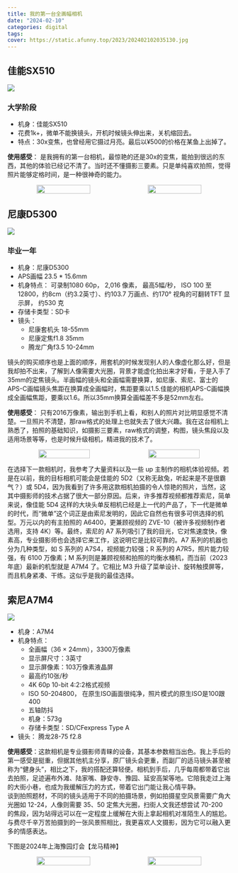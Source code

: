 ```yaml
---
title: 我的第一台全画幅相机
date: "2024-02-10"
categories: digital
tags:
cover: https://static.afunny.top/2023/202402102035130.jpg
---
```

## 佳能SX510
![](https://static.afunny.top/2023/11707476813_.pic.jpg)

### 大学阶段
- 机身：佳能SX510
- 花费1k+，微单不能换镜头，开机时候镜头伸出来，关机缩回去。
- 特点：30x变焦，也曾经用它摄过月亮。最后以¥500的价格在某鱼上出掉了。

**使用感受**：
是我拥有的第一台相机，最惊艳的还是30x的变焦，能拍到很远的东西，其他的体验已经记不清了。当时还不懂摄影三要素。只是单纯喜欢拍照，觉得照片能够定格时间，是一种很神奇的能力。
<center style="display: flex; justify-content: space-evenly;">
    <img src="https://static.afunny.top/2023/202402101725290.jpg" width="49%" style="display: inline-block; border-radius: 8px;"/>
    <img src="https://static.afunny.top/2023/202402101738622.jpg" width="49%" style="display: inline-block; border-radius: 8px;"/>
</center>

## 尼康D5300
![](https://static.afunny.top/2023/202402102146724.jpg)

### 毕业一年
- 机身：尼康D5300
- APS画幅 23.5 * 15.6mm
- 机身特点： 可录制1080 60p， 2,016 像素， 最高5幅/秒， ISO 100 至12800，约8cm（约3.2英寸）、约103.7 万画点、约170° 视角的可翻转TFT 显示屏， 约530 克
- 存储卡类型：SD卡
- 镜头：
    -  尼康套机头 18-55mm  
	-  尼康定焦f1.8 35mm  
	-  腾龙广角f3.5 10-24mm

镜头的购买顺序也是上面的顺序，用套机的时候发现别人的人像虚化那么好，但是我却拍不出来，了解到人像需要大光圈，背景才能虚化拍出来才好看，于是入手了35mm的定焦镜头。半画幅的镜头和全画幅需要换算，如尼康、索尼、富士的APS-C画幅镜头焦距在换算成全画幅时，焦距要乘以1.5.佳能的相机APS-C画幅换成全画幅焦距，要乘以1.6。所以35mm换算全画幅差不多是52mm左右。

**使用感受**：
只有2016万像素，输出到手机上看，和别人的照片对比明显感觉不清楚。一旦照片不清楚，那raw格式的处理上也就失去了很大兴趣。我在这台相机上熟悉了，拍照的基础知识，如摄影三要素，raw格式的调整，构图，镜头焦段以及适用场景等等，也是时候升级相机，精进我的技术了。

<center style="display: flex; justify-content: space-evenly;">
    <img src="https://static.afunny.top/2023/202402102035130.jpg" width="48%" style="display: inline-block; border-radius: 8px;"/>
    <img src="https://static.afunny.top/2023/202402102036436.jpg" width="48%" style="display: inline-block; border-radius: 8px;"/>
</center>


在选择下一款相机时，我参考了大量资料以及一些 up 主制作的相机体验视频。若是在以前，我的目标相机可能会是佳能的 5D2（又称无敌兔，听起来是不是很霸气？）或 5D4，因为我看到了许多用这款相机拍摄的令人惊艳的照片，当然，这其中摄影师的技术占据了很大一部分原因。后来，许多推荐视频都推荐索尼，简单来说，像佳能 5D4 这样的大块头单反相机已经是上一代的产品了，下一代是微单的时代，而“微单”这个词正是由索尼发明的，因此它自然也有很多可供选择的机型。万元以内的有主拍照的 A6400，更兼顾视频的 ZVE-10（被许多视频制作者选用，支持 4K）等。最终，索尼的 A7 系列吸引了我的目光，它对焦速度快，像素高，专业摄影师也会选择它来工作，这说明它是比较可靠的。A7 系列的机器也分为几种类型，如 S 系列的 A7S4，视频能力较强；R 系列的 A7R5，照片能力较强，有 6100 万像素；M 系列则是兼顾视频和拍照的均衡水桶机，而当前（2023 年底）最新的机型就是 A7M4 了。它相比 M3 升级了菜单设计、旋转触摸屏等，而且机身紧凑、干练。这似乎是我的最佳选择。

## 索尼A7M4
![](https://static.afunny.top/2023/101707575076_.pic.jpg)
- 机身：A7M4
- 机身特点：
    -  全画幅（36 × 24mm），3300万像素
    -  显示屏尺寸：3英寸
    -  显示屏像素：103万像素液晶屏
    -  最高约10张/秒
    -  4K 60p 10-bit 4:2:2格式视频
    -  ISO 50-204800， 在原生ISO画面很纯净，照片模式的原生ISO是100跟400
    -  五轴防抖
    -  机身：573g
    -  存储卡类型：SD/CFexpress Type A
- 镜头： 腾龙28-75 f2.8

**使用感受**：这款相机是专业摄影师青睐的设备，其基本参数相当出色。我上手后的第一感受是挺重，但据其他机主分享，原厂镜头会更重，而副厂的适马镜头甚至被称为“健身头”，相比之下，我的搭配还算轻便。相机到手后，几乎每周都带着它出去拍照，足迹遍布外滩、陆家嘴、静安寺、豫园、延安高架等地。它陪我走过上海的大街小巷，也成为我缓解压力的方式，带着它出门能让我心情平静。  
谈到拍照题材，不同的镜头适用于不同的拍摄场景，例如拍摄星空风景需要广角大光圈如 12-24，人像则需要 35、50 定焦大光圈，扫街人文我还想尝试 70-200 的焦段，因为站得远可以在一定程度上缓解在大街上拿起相机对准陌生人的尴尬。与费尽千辛万苦拍摄到的一张风景照相比，我更喜欢人文摄影，因为它可以融入更多的情感表达。

下图是2024年上海豫园灯会【龙马精神】
<center style="display: flex; justify-content: space-evenly;">
    <img src="https://static.afunny.top/2023/111707575079_.pic.jpg?x-oss-process=image/resize,w_800/quality,q_80" width="49%" style="display: inline-block; border-radius: 8px;"/>
    <img src="https://static.afunny.top/2023/121707575082_.pic.jpg?x-oss-process=image/resize,w_800/quality,q_80" width="49%" style="display: inline-block; border-radius: 8px;"/>
</center>